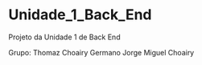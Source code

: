 # Unidade_1_Back_End
Projeto da Unidade 1 de Back End

Grupo: Thomaz Choairy Germano
       Jorge Miguel Choairy
